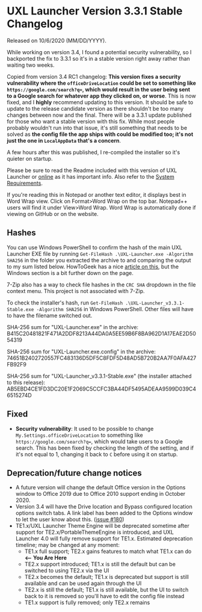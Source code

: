 # UXL Launcher Version 3.3.1 Stable Changelog
Released on 10/6/2020 (MM/DD/YYYY).

While working on version 3.4, I found a potential security vulnerability, so I backported the fix to 3.3.1 so it's in a stable version right away rather than waiting two weeks.

Copied from version 3.4 RC1 changelog:
**This version fixes a security vulnerability where the `officeDriveLocation` could be set to something like `https://google.com/search?q=`, which would result in the user being sent to a Google search for whatever app they clicked on, or worse**. This is now fixed, and I **highly** recommend updating to this version. It should be safe to update to the release candidate version as there shouldn't be too many changes between now and the final. There will be a 3.3.1 update published for those who want a stable version with this fix. While most people probably wouldn't run into that issue, it's still something that needs to be solved as **the config file the app ships with could be modified too; it's not just the one in `LocalAppData` that's a concern**.

A few hours after this was published, I re-compiled the installer so it's quieter on startup.

Please be sure to read the Readme included with this version of UXL Launcher or [online](https://github.com/DrewNaylor/uxl-launcher/blob/master/docs/readmes/readme-v3.3.1.txt) as it has important info. Also refer to the [System Requirements](https://github.com/DrewNaylor/UXL-Launcher/wiki/System-Requirements).

If you're reading this in Notepad or another text editor, it displays best in Word Wrap view. Click on Format>Word Wrap on the top bar. Notepad++ users will find it under View>Word Wrap. Word Wrap is automatically done if viewing on GitHub or on the website.

## Hashes

You can use Windows PowerShell to confirm the hash of the main UXL Launcher EXE file by running
`Get-FileHash .\UXL-Launcher.exe -Algorithm SHA256` in the folder you extracted the archive to and comparing the output to my sum listed below. HowToGeek has a nice [article on this](https://www.howtogeek.com/67241/htg-explains-what-are-md5-sha-1-hashes-and-how-do-i-check-them/), but the Windows section is a bit further down on the page.

7-Zip also has a way to check file hashes in the `CRC SHA` dropdown in the file context menu. This project is not associated with 7-Zip.

To check the installer's hash, run `Get-FileHash .\UXL-Launcher_v3.3.1-Stable.exe -Algorithm SHA256` in Windows PowerShell. Other files will have to have the filename switched out.

SHA-256 sum for "UXL-Launcher.exe" in the archive:
B415C20481821F471A2DDF8213A44DA0A5EE59B6F8BA962D1A17EAE2D5054319

SHA-256 sum for "UXL-Launcher.exe.config" in the archive:
74651B2402720557FC483136D5DF5C8FDF5D48AD5B720B2AA7F0AFA427FB92F9

SHA-256 sum for "UXL-Launcher_v3.3.1-Stable.exe" (the installer attached to this release):
AB5EBD4CE1FD3DC20E1F2069C5CCFC3BA44DF5495ADEAA9599D039C46515274D

## Fixed

- **Security vulnerability**: It used to be possible to change `My.Settings.officeDriveLocation` to something like `https://google.com/search?q=`, which would take users to a Google search. This has been fixed by checking the length of the setting, and if it's not equal to 1, changing it back to `C` before using it on startup.

## Deprecation/future change notices

- A future version will change the default Office version in the Options window to Office 2019 due to Office 2010 support ending in October 2020.
- Version 3.4 will have the Drive location and Bypass configured location options switch tabs. A link label has been added to the Options window to let the user know about this. ([issue #180](https://github.com/DrewNaylor/UXL-Launcher/issues/180))
- TE1.x/UXL Launcher Theme Engine will be deprecated sometime after support for TE2.x/PortableThemeEngine is introduced, and UXL Launcher 4.0 will fully remove support for TE1.x. Estimated deprecation timeline; may be changed at any moment:
  - TE1.x full support; TE2.x gains features to match what TE1.x can do **<-- You Are Here**
  - TE2.x support introduced; TE1.x is still the default but can be switched to using TE2.x via the UI
  - TE2.x becomes the default; TE1.x is deprecated but support is still available and can be used again through the UI
  - TE2.x is still the default; TE1.x is still available, but the UI to switch back to it is removed so you'll have to edit the config file instead
  - TE1.x support is fully removed; only TE2.x remains